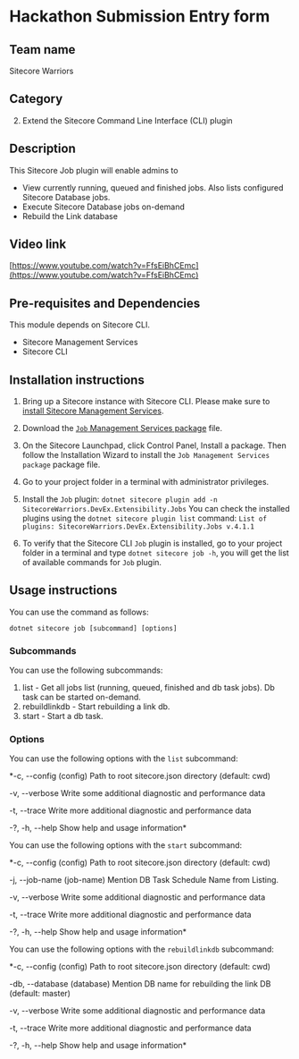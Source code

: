 

# Hackathon Submission Entry form

## Team name
Sitecore Warriors

## Category
2. Extend the Sitecore Command Line Interface (CLI) plugin 

## Description
This Sitecore Job plugin will enable admins to 
  
  - View currently running, queued and finished jobs. Also lists configured Sitecore Database jobs.
  - Execute Sitecore Database jobs on-demand
  - Rebuild the Link database

## Video link

[https://www.youtube.com/watch?v=FfsEiBhCEmc](https://www.youtube.com/watch?v=FfsEiBhCEmc)



## Pre-requisites and Dependencies

This module depends on Sitecore CLI. 

  - Sitecore Management Services
  - Sitecore CLI

## Installation instructions

 1. Bring up a Sitecore instance with Sitecore CLI. Please make sure to [install Sitecore Management Services](https://doc.sitecore.com/xp/en/developers/102/developer-tools/sitecore-management-services.html "Sitecore Management Services"). 
 2. Download the [`Job` Management Services package](https://github.com/Sitecore-Hackathon/2022-Sitecore-Warriors/tree/main/Sitecore_Packages)  file.   
2.  On the Sitecore Launchpad, click  Control Panel,  Install a package. Then follow the Installation Wizard to install the  `Job Management Services package`  package file.
 4. Go to your project folder in a terminal with administrator privileges.
 5. Install the `Job` plugin:
  `dotnet sitecore plugin add -n SitecoreWarriors.DevEx.Extensibility.Jobs`
You can check the installed plugins using the `dotnet sitecore plugin list` command: `List of plugins:
SitecoreWarriors.DevEx.Extensibility.Jobs v.4.1.1`

 4. To verify that the Sitecore CLI `Job` plugin is installed, go to your project folder in a terminal and type `dotnet sitecore job -h`, you will get the list of available commands for `Job` plugin.

## Usage instructions

You can use the command as follows:

    dotnet sitecore job [subcommand] [options]
### Subcommands
You can use the following subcommands:

 1. list - Get all jobs list (running, queued, finished and db task jobs). Db task can be started on-demand.
 2. rebuildlinkdb - Start rebuilding a link db.
 3. start - Start a db task.
### Options
You can use the following options with the  `list`  subcommand:

  *-c, --config (config)    Path to root sitecore.json directory (default: cwd)
  
  -v, --verbose            Write some additional diagnostic and performance data
  
  -t, --trace              Write more additional diagnostic and performance data
  
  -?, -h, --help           Show help and usage information*


You can use the following options with the  `start`  subcommand:

  *-c, --config (config)        Path to root sitecore.json directory (default: cwd)
  
  -j, --job-name (job-name)    Mention DB Task Schedule Name from Listing.
  
  -v, --verbose                Write some additional diagnostic and performance data
  
  -t, --trace                  Write more additional diagnostic and performance data
  
  -?, -h, --help               Show help and usage information*

  
You can use the following options with the  `rebuildlinkdb`  subcommand:

  *-c, --config (config)         Path to root sitecore.json directory (default: cwd)
  
  -db, --database (database)    Mention DB name for rebuilding the link DB (default: master)
  
  -v, --verbose                 Write some additional diagnostic and performance data
  
  -t, --trace                   Write more additional diagnostic and performance data
  
  -?, -h, --help                Show help and usage information*

